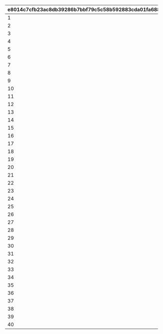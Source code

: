 |e8014c7cfb23ac8db39286b7bbf79c5c58b592883cda01fa688e2455d956ed85|31b0cc150621478aa97ba8af0f88e40d29a718550aca61e83cee009851b47568|
| --- | --- |
|1|40|
|2|40|
|3|40|
|4|60|
|5|60|
|6|60|
|7|100|
|8|100|
|9|100|
|10|100|
|11|100|
|12|100|
|13|100|
|14|100|
|15|150|
|16|150|
|17|150|
|18|150|
|19|150|
|20|150|
|21|150|
|22|150|
|23|180|
|24|180|
|25|180|
|26|180|
|27|180|
|28|180|
|29|180|
|30|180|
|31|200|
|32|200|
|33|200|
|34|200|
|35|200|
|36|250|
|37|250|
|38|250|
|39|250|
|40|250|